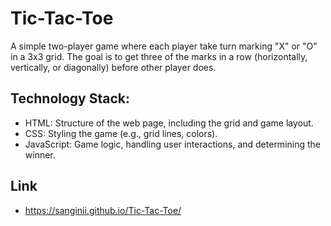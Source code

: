 # Tic-Tac-Toe
A simple two-player game where each player take turn marking "X" or "O" in a 3x3 grid. The goal is to get three of the marks in a row (horizontally, vertically, or diagonally) before other player does.

## Technology Stack:

- HTML: Structure of the web page, including the grid and game layout.
- CSS: Styling the game (e.g., grid lines, colors).
- JavaScript: Game logic, handling user interactions, and determining the winner.

## Link 
- https://sanginii.github.io/Tic-Tac-Toe/
